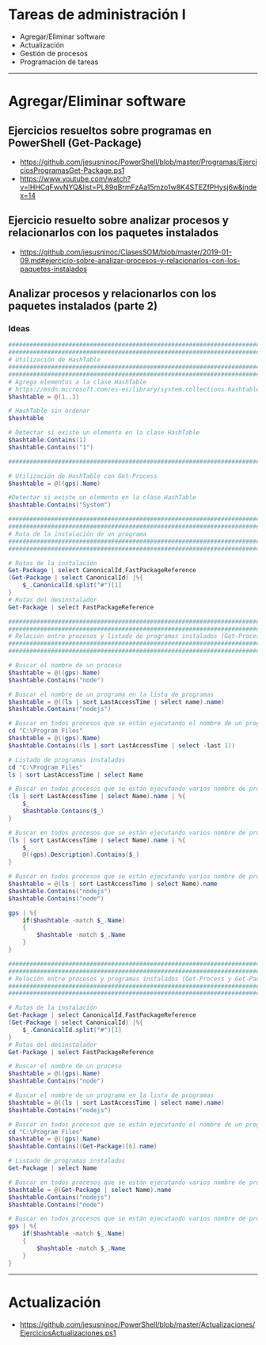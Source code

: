# Tareas de administración I
- Agregar/Eliminar software
- Actualización
- Gestión de procesos
- Programación de tareas

--------------

# Agregar/Eliminar software
## Ejercicios resueltos sobre programas en PowerShell (Get-Package)
- https://github.com/jesusninoc/PowerShell/blob/master/Programas/EjerciciosProgramasGet-Package.ps1
- https://www.youtube.com/watch?v=lHHCqFwvNYQ&list=PL89qBrmFzAa15mzo1w8K4STEZfPHysj6w&index=14

## Ejercicio resuelto sobre analizar procesos y relacionarlos con los paquetes instalados 
- https://github.com/jesusninoc/ClasesSOM/blob/master/2019-01-09.md#ejercicio-sobre-analizar-procesos-y-relacionarlos-con-los-paquetes-instalados

## Analizar procesos y relacionarlos con los paquetes instalados (parte 2)
### Ideas

```PowerShell
######################################################################################
######################################################################################
# Utilización de HashTable
######################################################################################
######################################################################################
# Agrega elementos a la clase HashTable
# https://msdn.microsoft.com/es-es/library/system.collections.hashtable(v=vs.110).aspx
$hashtable = @(1..3)

# HashTable sin ordenar
$hashtable

# Detectar si existe un elemento en la clase HashTable
$hashtable.Contains(1)
$hashtable.Contains("1")

######################################################################################

# Utilización de HashTable con Get-Process
$hashtable = @((gps).Name)

#Detectar si existe un elemento en la clase HashTable
$hashtable.Contains("System")

######################################################################################
######################################################################################
# Ruta de la instalación de un programa
######################################################################################
######################################################################################

# Rutas de la instalación
Get-Package | select CanonicalId,FastPackageReference
(Get-Package | select CanonicalId) |%{
    $_.CanonicalId.split("#")[1]
}
# Rutas del desinstalador
Get-Package | select FastPackageReference

######################################################################################
######################################################################################
# Relación entre procesos y listado de programas instalados (Get-Process y Get-ChilItem)
######################################################################################
######################################################################################

# Buscar el nombre de un proceso
$hashtable = @((gps).Name)
$hashtable.Contains("node")

# Buscar el nombre de un programa en la lista de programas
$hashtable = @((ls | sort LastAccessTime | select name).name)
$hashtable.Contains("nodejs")

# Buscar en todos procesos que se están ejecutando el nombre de un programa
cd "C:\Program Files"
$hashtable = @((gps).Name)
$hashtable.Contains((ls | sort LastAccessTime | select -last 1))

# Listado de programas instalados
cd "C:\Program Files"
ls | sort LastAccessTime | select Name

# Buscar en todos procesos que se están ejecutando varios nombre de programas (no es preciso porque tiene que ser literal el nombre)
(ls | sort LastAccessTime | select Name).name | %{
    $_
    $hashtable.Contains($_)
}

# Buscar en todos procesos que se están ejecutando varios nombre de programas (no es preciso porque tiene que ser literal el nombre)
(ls | sort LastAccessTime | select Name).name | %{
    $_
    @((gps).Description).Contains($_)
}

# Buscar en todos procesos que se están ejecutando varios nombre de programas (no es preciso porque tiene que ser literal el nombre)
$hashtable = @(ls | sort LastAccessTime | select Name).name
$hashtable.Contains("nodejs")
$hashtable.Contains("node")

gps | %{
    if($hashtable -match $_.Name)
    {
        $hashtable -match $_.Name
    }
}

######################################################################################
######################################################################################
# Relación entre procesos y programas instalados (Get-Process y Get-Package)
######################################################################################
######################################################################################

# Rutas de la instalación
Get-Package | select CanonicalId,FastPackageReference
(Get-Package | select CanonicalId) |%{
    $_.CanonicalId.split("#")[1]
}
# Rutas del desinstalador
Get-Package | select FastPackageReference

# Buscar el nombre de un proceso
$hashtable = @((gps).Name)
$hashtable.Contains("node")

# Buscar el nombre de un programa en la lista de programas
$hashtable = @((ls | sort LastAccessTime | select name).name)
$hashtable.Contains("nodejs")

# Buscar en todos procesos que se están ejecutando el nombre de un programa (nada preciso porque el nombre del Get-Package es largo)
cd "C:\Program Files"
$hashtable = @((gps).Name)
$hashtable.Contains((Get-Package)[6].name)

# Listado de programas instalados
Get-Package | select Name

# Buscar en todos procesos que se están ejecutando varios nombre de programas (no es preciso porque tiene que ser literal el nombre)
$hashtable = @(Get-Package | select Name).name
$hashtable.Contains("nodejs")
$hashtable.Contains("node")

# Buscar en todos procesos que se están ejecutando varios nombre de programas (poco preciso)
gps | %{
    if($hashtable -match $_.Name)
    {
        $hashtable -match $_.Name
    }
}

```

--------------

# Actualización
- https://github.com/jesusninoc/PowerShell/blob/master/Actualizaciones/EjerciciosActualizaciones.ps1
